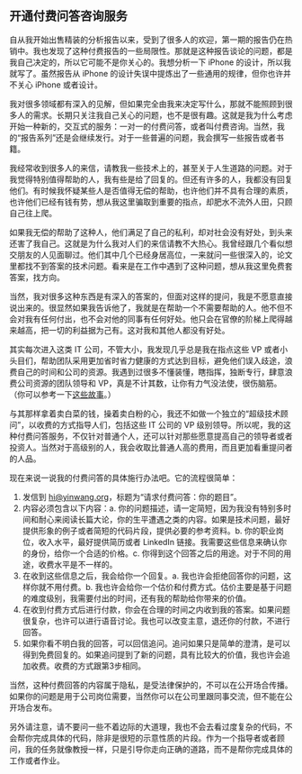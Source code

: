 ## 开通付费问答咨询服务

自从我开始出售精装的分析报告以来，受到了很多人的欢迎，第一期的报告仍在热销中。我也发现了这种付费报告的一些局限性。那就是这种报告谈论的问题，都是我自己决定的，所以它可能不是你关心的。我想分析一下 iPhone 的设计，所以我就写了。虽然报告从 iPhone 的设计失误中提炼出了一些通用的规律，但你也许并不关心 iPhone 或者设计。

我对很多领域都有深入的见解，但如果完全由我来决定写什么，那就不能照顾到很多人的需求。长期只关注我自己关心的问题，也不是很有趣。这就是我为什么考虑开始一种新的，交互式的服务：一对一的付费问答，或者叫付费咨询。当然，我的“报告系列”还是会继续发行。对于一些普遍的问题，我会撰写一些报告或者书籍。

我经常收到很多人的来信，请教我一些技术上的，甚至关于人生道路的问题。对于我觉得特别值得帮助的人，我有些是给了回复的。但还有许多的人，我都没有回复他们。有时候我怀疑某些人是否值得无偿的帮助，也许他们并不具有合理的素质，也许他们已经有钱有势，想从我这里骗取到重要的指点，却肥水不流外人田，只顾自己往上爬。

如果我无偿的帮助了这种人，他们满足了自己的私利，却对社会没有好处，到头来还害了我自己。这就是为什么我对人们的来信请教不大热心。我曾经跟几个看似想交朋友的人见面聊过。他们其中几个已经身居高位，一来就问一些很深入的，论文里都找不到答案的技术问题。看来是在工作中遇到了这种问题，想从我这里免费套答案，找方向。

当然，我对很多这种东西是有深入的答案的，但面对这样的提问，我是不愿意直接说出来的。很显然如果我告诉他了，我就是在帮助一个不需要帮助的人。他不但不会对我有任何付出，也不会对他的同事有任何好处。他只会在官僚的阶梯上爬得越来越高，把一切的利益据为己有。这对我和其他人都没有好处。

其实每次进入这类 IT 公司，不管大小，我发现几乎总是我在指点这些 VP 或者小头目们，帮助团队采用更加省时省力健康的方式达到目标，避免他们误入歧途，浪费自己的时间和公司的资源。我遇到过很多不懂装懂，瞎指挥，独断专行，肆意浪费公司资源的团队领导和 VP，真是不计其数，让你有力气没法使，很伤脑筋。（你可以参考一下[这些故事](http://www.yinwang.org/blog-cn/2017/05/17/practical-idealism)。）

与其那样拿着卖白菜的钱，操着卖白粉的心，我还不如做一个独立的“超级技术顾问”，以收费的方式指导人们，包括这些 IT 公司的 VP 级别领导。所以呢，我的这种付费问答服务，不仅针对普通个人，还可以针对那些愿意提高自己的领导者或者投资人。当然对于高级别的人，我会收取比普通人高的费用，而且更加看重提问者的人品。

现在来说一说我的付费问答的具体施行办法吧。它的流程很简单：

1.  发信到 hi@yinwang.org，标题为“请求付费问答：你的题目”。
2.  内容必须包含以下内容：a. 你的问题描述，请一定简短，因为我没有特别多时间和耐心来阅读长篇大论，你的生平遭遇之类的内容。如果是技术问题，最好提供形象的例子或者简短的代码片段，提供必要的参考资料。b. 你的职业岗位，收入水平，最好提供简历或者 LinkedIn 链接。我需要这些信息来确认你的身份，给你一个合适的价格。c. 你得到这个回答之后的用途。对于不同的用途，收费水平是不一样的。
3.  在收到这些信息之后，我会给你一个回复。a. 我也许会拒绝回答你的问题，这样你就不用付费。b. 我也许会给你一个估价和付费方式。估价主要是基于问题的难度级别，我需要付出的时间，还有我的帮助给你带来的价值。
4.  在收到付费方式后进行付款，你会在合理的时间之内收到我的答案。如果问题很复杂，也许可以进行语音讨论。我也可以改变主意，退还你的付款，不进行回答。
5.  如果你看不明白我的回答，可以回信追问。追问如果只是简单的澄清，是可以得到免费回复的。如果追问提到了新的问题，具有比较大的价值，我也许会追加收费。收费的方式跟第3步相同。

当然，这种付费回答的内容属于隐私，是受法律保护的，不可以在公开场合传播。如果你的问题是用于公司岗位需要，当然你可以在公司里跟同事交流，但不能在公开场合发布。

另外请注意，请不要问一些不着边际的大道理，我也不会去看过度复杂的代码，不会帮你完成具体的代码，除非是很短的示意性质的片段。作为一个指导者或者顾问，我的任务就像教授一样，只是引导你走向正确的道路，而不是帮你完成具体的工作或者作业。
